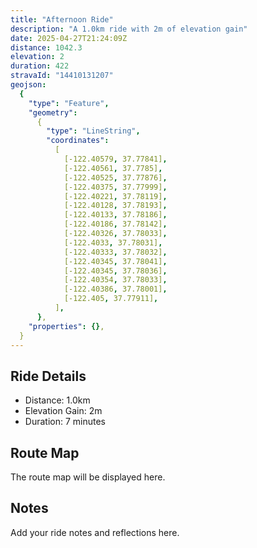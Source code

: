```yaml
---
title: "Afternoon Ride"
description: "A 1.0km ride with 2m of elevation gain"
date: 2025-04-27T21:24:09Z
distance: 1042.3
elevation: 2
duration: 422
stravaId: "14410131207"
geojson:
  {
    "type": "Feature",
    "geometry":
      {
        "type": "LineString",
        "coordinates":
          [
            [-122.40579, 37.77841],
            [-122.40561, 37.7785],
            [-122.40525, 37.77876],
            [-122.40375, 37.77999],
            [-122.40221, 37.78119],
            [-122.40128, 37.78193],
            [-122.40133, 37.78186],
            [-122.40186, 37.78142],
            [-122.40326, 37.78033],
            [-122.4033, 37.78031],
            [-122.40333, 37.78032],
            [-122.40345, 37.78041],
            [-122.40345, 37.78036],
            [-122.40354, 37.78033],
            [-122.40386, 37.78001],
            [-122.405, 37.77911],
          ],
      },
    "properties": {},
  }
---
```


## Ride Details

- Distance: 1.0km
- Elevation Gain: 2m
- Duration: 7 minutes

## Route Map

The route map will be displayed here.

## Notes

Add your ride notes and reflections here.
